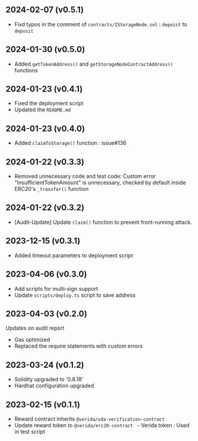 2024-02-07 (v0.5.1)
-------------------
- Fixd typos in the comment of `contracts/IStorageNode.sol` : `depoist` to `deposit`

2024-01-30 (v0.5.0)
-------------------
- Added `getTokenAddress()` and `getStorageNodeContractAddress()` functions

2024-01-23 (v0.4.1)
-------------------
- Fixed the deployment script
- Updated the `README.md`

2024-01-23 (v0.4.0)
-------------------
- Added `claimToStorage()` function : issue#136

2024-01-22 (v0.3.3)
-------------------
- Removed unnecessary code and test code: Custom error "InsufficientTokenAmount" is unnecessary, checked by default inside ERC20's `_transfer()` function

2024-01-22 (v0.3.2)
-------------------
- [Audit-Update] Update `claim()` function to prevent front-running attack. 

2023-12-15 (v0.3.1)
-------------------
- Added timeout parameters to deployment script

2023-04-06 (v0.3.0)
-------------------
- Add scripts for multi-sign support
- Update `scripts/deploy.ts` script to save address

2023-04-03 (v0.2.0)
-------------------
Updates on audit report
- Gas optimized
- Replaced the require statements with custom errors

2023-03-24 (v0.1.2)
-------------------
- Solidity upgraded to '0.8.18'
- Hardhat configuration upgraded

2023-02-15 (v0.1.1)
-------------------
- Reward contract inherits `@verida/vda-verification-contract`
- Update reward token to `@verida/erc20-contract ` - Verida token : Used in test script